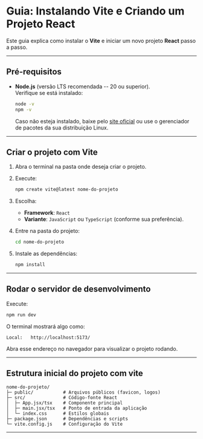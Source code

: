 # Guia: Instalando Vite e Criando um Projeto React

Este guia explica como instalar o **Vite** e iniciar um novo projeto
**React** passo a passo.

------------------------------------------------------------------------

## Pré-requisitos

-   **Node.js** (versão LTS recomendada -- 20 ou superior).\
    Verifique se está instalado:

    ``` bash
    node -v
    npm -v
    ```

    Caso não esteja instalado, baixe pelo [site
    oficial](https://nodejs.org) ou use o gerenciador de pacotes da sua
    distribuição Linux.

------------------------------------------------------------------------

## Criar o projeto com Vite

1.  Abra o terminal na pasta onde deseja criar o projeto.

2.  Execute:

    ``` bash
    npm create vite@latest nome-do-projeto
    ```

3.  Escolha:

    -   **Framework**: `React`
    -   **Variante**: `JavaScript` ou `TypeScript` (conforme sua
        preferência).

4.  Entre na pasta do projeto:

    ``` bash
    cd nome-do-projeto
    ```

5.  Instale as dependências:

    ``` bash
    npm install
    ```

------------------------------------------------------------------------

## Rodar o servidor de desenvolvimento

Execute:

``` bash
npm run dev
```

O terminal mostrará algo como:

    Local:   http://localhost:5173/

Abra esse endereço no navegador para visualizar o projeto rodando.

------------------------------------------------------------------------

## Estrutura inicial do projeto com vite 

    nome-do-projeto/
    ├─ public/           # Arquivos públicos (favicon, logos)
    ├─ src/              # Código-fonte React
    │  ├─ App.jsx/tsx    # Componente principal
    │  ├─ main.jsx/tsx   # Ponto de entrada da aplicação
    │  └─ index.css      # Estilos globais
    ├─ package.json      # Dependências e scripts
    └─ vite.config.js    # Configuração do Vite

------------------------------------------------------------------------

